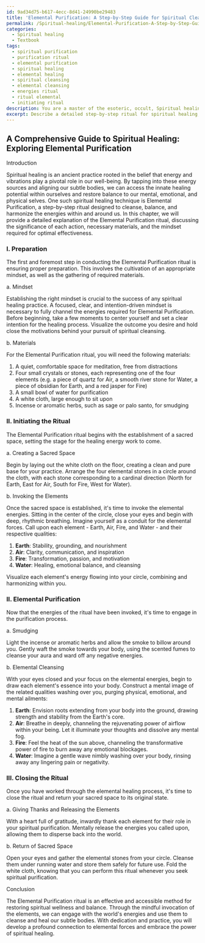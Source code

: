 ```yaml
---
id: 9ad34d75-b617-4ecc-8d41-24990be29483
title: 'Elemental Purification: A Step-by-Step Guide for Spiritual Cleansing'
permalink: /Spiritual-healing/Elemental-Purification-A-Step-by-Step-Guide-for-Spiritual-Cleansing/
categories:
  - Spiritual healing
  - Textbook
tags:
  - spiritual purification
  - purification ritual
  - elemental purification
  - spiritual healing
  - elemental healing
  - spiritual cleansing
  - elemental cleansing
  - energies ritual
  - ritual elemental
  - initiating ritual
description: You are a master of the esoteric, occult, Spiritual healing and education, you have written many textbooks on the subject in ways that provide students with rich and deep understanding of the subject. You are being asked to write textbook-like sections on a topic and you do it with full context, explainability, and reliability in accuracy to the true facts of the topic at hand, in a textbook style that a student would easily be able to learn from, in a rich, engaging, and contextual way. Always include relevant context (such as formulas and history), related concepts, and in a way that someone can gain deep insights from.
excerpt: Describe a detailed step-by-step ritual for spiritual healing, discussing the significance of each action, necessary materials, and the mindset required, ensuring that it offers valuable insights for a student interested in developing mastery in this esoteric domain.
---
```


## A Comprehensive Guide to Spiritual Healing: Exploring Elemental Purification

Introduction

Spiritual healing is an ancient practice rooted in the belief that energy and vibrations play a pivotal role in our well-being. By tapping into these energy sources and aligning our subtle bodies, we can access the innate healing potential within ourselves and restore balance to our mental, emotional, and physical selves. One such spiritual healing technique is Elemental Purification, a step-by-step ritual designed to cleanse, balance, and harmonize the energies within and around us. In this chapter, we will provide a detailed explanation of the Elemental Purification ritual, discussing the significance of each action, necessary materials, and the mindset required for optimal effectiveness.

### I. Preparation

The first and foremost step in conducting the Elemental Purification ritual is ensuring proper preparation. This involves the cultivation of an appropriate mindset, as well as the gathering of required materials. 

a. Mindset

Establishing the right mindset is crucial to the success of any spiritual healing practice. A focused, clear, and intention-driven mindset is necessary to fully channel the energies required for Elemental Purification. Before beginning, take a few moments to center yourself and set a clear intention for the healing process. Visualize the outcome you desire and hold close the motivations behind your pursuit of spiritual cleansing.

b. Materials

For the Elemental Purification ritual, you will need the following materials:

1. A quiet, comfortable space for meditation, free from distractions
2. Four small crystals or stones, each representing one of the four elements (e.g. a piece of quartz for Air, a smooth river stone for Water, a piece of obsidian for Earth, and a red jasper for Fire)
3. A small bowl of water for purification
4. A white cloth, large enough to sit upon
5. Incense or aromatic herbs, such as sage or palo santo, for smudging

### II. Initiating the Ritual

The Elemental Purification ritual begins with the establishment of a sacred space, setting the stage for the healing energy work to come.

a. Creating a Sacred Space

Begin by laying out the white cloth on the floor, creating a clean and pure base for your practice. Arrange the four elemental stones in a circle around the cloth, with each stone corresponding to a cardinal direction (North for Earth, East for Air, South for Fire, West for Water).

b. Invoking the Elements

Once the sacred space is established, it's time to invoke the elemental energies. Sitting in the center of the circle, close your eyes and begin with deep, rhythmic breathing. Imagine yourself as a conduit for the elemental forces. Call upon each element - Earth, Air, Fire, and Water - and their respective qualities:

1. **Earth**: Stability, grounding, and nourishment
2. **Air**: Clarity, communication, and inspiration
3. **Fire**: Transformation, passion, and motivation
4. **Water**: Healing, emotional balance, and cleansing

Visualize each element's energy flowing into your circle, combining and harmonizing within you.

### II. Elemental Purification

Now that the energies of the ritual have been invoked, it's time to engage in the purification process.

a. Smudging

Light the incense or aromatic herbs and allow the smoke to billow around you. Gently waft the smoke towards your body, using the scented fumes to cleanse your aura and ward off any negative energies.

b. Elemental Cleansing

With your eyes closed and your focus on the elemental energies, begin to draw each element's essence into your body. Construct a mental image of the related qualities washing over you, purging physical, emotional, and mental ailments:

1. **Earth**: Envision roots extending from your body into the ground, drawing strength and stability from the Earth's core.
2. **Air**: Breathe in deeply, channeling the rejuvenating power of airflow within your being. Let it illuminate your thoughts and dissolve any mental fog.
3. **Fire**: Feel the heat of the sun above, channeling the transformative power of fire to burn away any emotional blockages.
4. **Water**: Imagine a gentle wave nimbly washing over your body, rinsing away any lingering pain or negativity.

### III. Closing the Ritual

Once you have worked through the elemental healing process, it's time to close the ritual and return your sacred space to its original state.

a. Giving Thanks and Releasing the Elements

With a heart full of gratitude, inwardly thank each element for their role in your spiritual purification. Mentally release the energies you called upon, allowing them to disperse back into the world.

b. Return of Sacred Space

Open your eyes and gather the elemental stones from your circle. Cleanse them under running water and store them safely for future use. Fold the white cloth, knowing that you can perform this ritual whenever you seek spiritual purification.

Conclusion

The Elemental Purification ritual is an effective and accessible method for restoring spiritual wellness and balance. Through the mindful invocation of the elements, we can engage with the world's energies and use them to cleanse and heal our subtle bodies. With dedication and practice, you will develop a profound connection to elemental forces and embrace the power of spiritual healing.
